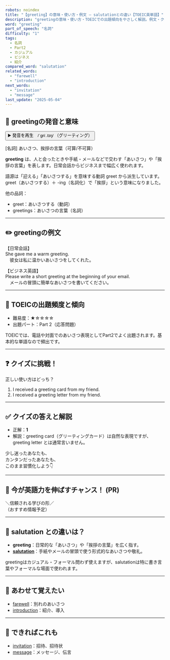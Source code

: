 ```yaml
---
robots: noindex
title: "【greeting】の意味・使い方・例文 ― salutationとの違い【TOEIC英単語】"
description: "greetingの意味・使い方・TOEICでの出題傾向をやさしく解説。例文・クイズ付きでsalutationとの違いもわかりやすく学べます。"
word: "greeting"
part_of_speech: "名詞"
difficulty: "1"
tags:
  - 名詞
  - Part2
  - カジュアル
  - ビジネス
  - 紹介
compared_word: "salutation"
related_words:
  - "farewell"
  - "introduction"
next_words:
  - "invitation"
  - "message"
last_update: "2025-05-04"
---
```


## 🔰 greetingの発音と意味

<button class="play-audio" onclick="playTTS('greeting')">
  <span class="play-audio-main">
    ▶️ 発音を再生　/ˈɡriː.tɪŋ/
  </span>
  <span class="play-audio-sub">
    （グリーティング）
  </span>
</button>

[名詞] あいさつ、挨拶の言葉（可算/不可算）

**greeting** は、人と会ったときや手紙・メールなどで交わす「あいさつ」や「挨拶の言葉」を表します。日常会話からビジネスまで幅広く使われます。

語源は「迎える」「あいさつする」を意味する動詞 greet から派生しています。greet（あいさつする）＋ -ing（名詞化）で「挨拶」という意味になりました。

他の品詞：  
- greet：あいさつする（動詞）
- greetings：あいさつの言葉（名詞）

---

## ✏️ greetingの例文

【日常会話】  
She gave me a warm greeting.  
　彼女は私に温かいあいさつをしてくれた。

【ビジネス英語】  
Please write a short greeting at the beginning of your email.  
　メールの冒頭に簡単なあいさつを書いてください。

---

## 🎯 TOEICの出題頻度と傾向

- 難易度：★☆☆☆☆
- 出題パート：Part 2（応答問題）

TOEICでは、電話や対面でのあいさつ表現としてPart2でよく出題されます。基本的な単語なので頻出です。

---

## ❓ クイズに挑戦！

正しい使い方はどっち？

1. I received a greeting card from my friend.  
2. I received a greeting letter from my friend.

---

## ✅ クイズの答えと解説

- 正解：**1**
- 解説：greeting card（グリーティングカード）は自然な表現ですが、greeting letter とは通常言いません。

少し迷ったあなたも、  
カンタンだったあなたも、  
このまま習慣化しよう👇️

---

## 🚀 今が英語力を伸ばすチャンス！ (PR)

<div class="info-center">
＼信頼される学びの形／<br>  
（おすすめ情報予定）
</div>

---

## 🤔  salutation との違いは？

- **greeting**：日常的な「あいさつ」や「挨拶の言葉」を広く指す。
- **[salutation](/salutation)**：手紙やメールの冒頭で使う形式的なあいさつや敬礼。

greetingはカジュアル・フォーマル問わず使えますが、salutationは特に書き言葉やフォーマルな場面で使われます。

---

## 🧩 あわせて覚えたい

- [farewell](/farewell)：別れのあいさつ
- [introduction](/introduction)：紹介、導入

---

## 📖 できればこれも

- [invitation](/invitation)：招待、招待状
- [message](/message)：メッセージ、伝言

<!-- cvid: aid29_bid44 -->
